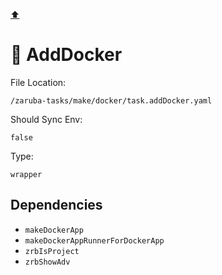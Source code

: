 [⬆️](./README.md)

# 🐳 AddDocker

File Location:

    /zaruba-tasks/make/docker/task.addDocker.yaml

Should Sync Env:

    false

Type:

    wrapper


## Dependencies

* `makeDockerApp`
* `makeDockerAppRunnerForDockerApp`
* `zrbIsProject`
* `zrbShowAdv`